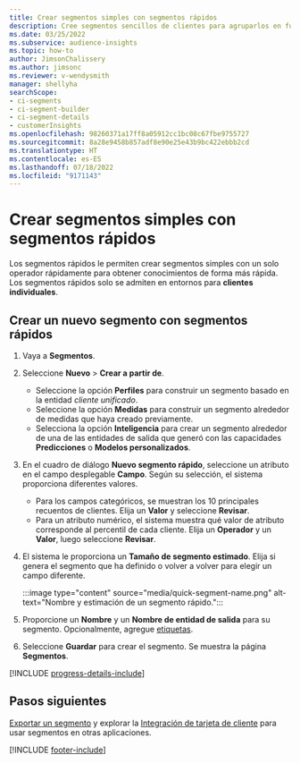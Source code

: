 ```yaml
---
title: Crear segmentos simples con segmentos rápidos
description: Cree segmentos sencillos de clientes para agruparlos en función de diversos atributos.
ms.date: 03/25/2022
ms.subservice: audience-insights
ms.topic: how-to
author: JimsonChalissery
ms.author: jimsonc
ms.reviewer: v-wendysmith
manager: shellyha
searchScope:
- ci-segments
- ci-segment-builder
- ci-segment-details
- customerInsights
ms.openlocfilehash: 98260371a17ff8a05912cc1bc08c67fbe9755727
ms.sourcegitcommit: 8a28e9458b857adf8e90e25e43b9bc422ebbb2cd
ms.translationtype: HT
ms.contentlocale: es-ES
ms.lasthandoff: 07/18/2022
ms.locfileid: "9171143"
---
```

# <a name="create-simple-segments-with-quick-segments"></a>Crear segmentos simples con segmentos rápidos

Los segmentos rápidos le permiten crear segmentos simples con un solo operador rápidamente para obtener conocimientos de forma más rápida. Los segmentos rápidos solo se admiten en entornos para **clientes individuales**.

## <a name="create-a-new-segment-with-quick-segments"></a>Crear un nuevo segmento con segmentos rápidos

1. Vaya a **Segmentos**.

1. Seleccione **Nuevo** > **Crear a partir de**.
   - Seleccione la opción **Perfiles** para construir un segmento basado en la entidad *cliente unificado*.
   - Seleccione la opción **Medidas** para construir un segmento alrededor de medidas que haya creado previamente.
   - Selecciona la opción **Inteligencia** para crear un segmento alrededor de una de las entidades de salida que generó con las capacidades **Predicciones** o **Modelos personalizados**.

1. En el cuadro de diálogo **Nuevo segmento rápido**, seleccione un atributo en el campo desplegable **Campo**. Según su selección, el sistema proporciona diferentes valores.
   - Para los campos categóricos, se muestran los 10 principales recuentos de clientes. Elija un **Valor** y seleccione **Revisar**.
   - Para un atributo numérico, el sistema muestra qué valor de atributo corresponde al percentil de cada cliente. Elija un **Operador** y un **Valor**, luego seleccione **Revisar**.

1. El sistema le proporciona un **Tamaño de segmento estimado**. Elija si genera el segmento que ha definido o volver a volver para elegir un campo diferente.

   :::image type="content" source="media/quick-segment-name.png" alt-text="Nombre y estimación de un segmento rápido.":::

1. Proporcione un **Nombre** y un **Nombre de entidad de salida** para su segmento. Opcionalmente, agregue [etiquetas](work-with-tags-columns.md#manage-tags).

1. Seleccione **Guardar** para crear el segmento. Se muestra la página **Segmentos**.

[!INCLUDE [progress-details-include](includes/progress-details-pane.md)]

## <a name="next-steps"></a>Pasos siguientes

[Exportar un segmento](export-destinations.md) y explorar la [Integración de tarjeta de cliente](customer-card-add-in.md) para usar segmentos en otras aplicaciones.

[!INCLUDE [footer-include](includes/footer-banner.md)]

